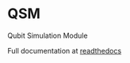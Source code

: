 # QSM
Qubit Simulation Module

Full documentation at [readthedocs](https://qsm.readthedocs.io/en/latest/#)
